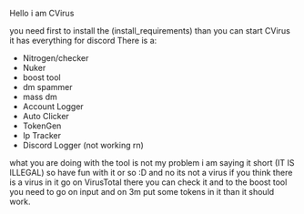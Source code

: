 Hello i am CVirus

you need first to install the (install_requirements)
than you can start CVirus it has everything for discord
There is a:
- Nitrogen/checker
- Nuker
- boost tool
- dm spammer
- mass dm 
- Account Logger
- Auto Clicker
- TokenGen 
- Ip Tracker
- Discord Logger (not working rn)

what you are doing with the tool is not my problem i am saying it short
(IT IS ILLEGAL) so have fun with it or so :D
and no its not a virus if you think there is a virus in it go on VirusTotal there you can check it
and to the boost tool you need to go on input and on 3m put some tokens in it than it should work.

